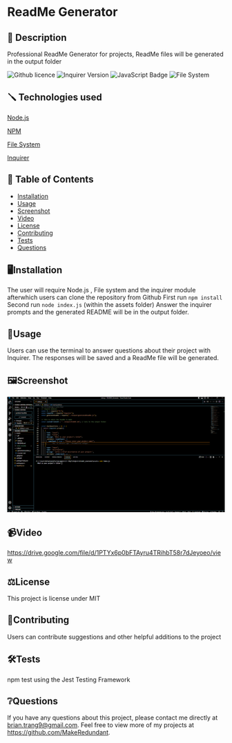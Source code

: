 # ReadMe Generator

## 📄 Description

Professional ReadMe Generator for projects, ReadMe files will be generated in the output folder

![Github licence](http://img.shields.io/badge/license-MIT-blue.svg)
![Inquirer Version](https://img.shields.io/badge/Inquirer-8.2.4-blue.svg)
![JavaScript Badge](https://img.shields.io/badge/JavaScript-100%25-yellow.svg)
![File System](https://img.shields.io/badge/File%20System-Implemented-green.svg)

## 🪛 Technologies used 
<p><a href="https://nodejs.org/">Node.js</a></p>
<p><a href="https://www.npmjs.com/">NPM</a></p>
<p><a href="https://nodejs.org/api/fs.html">File System</a></p>
<p><a href="https://www.npmjs.com/package/inquirer">Inquirer</a></p>

## 📓 Table of Contents

- [Installation](#Installation)
- [Usage](#Usage)
- [Screenshot](#Screenshot)
- [Video](#Video)
- [License](#License)
- [Contributing](#Contributing)
- [Tests](#tests)
- [Questions](#Questions)

## 🖥️Installation

The user will require Node.js , File system and the inquirer module afterwhich users can clone the repository from Github
First run ```npm install```
Second run ```node index.js``` (within the assets folder)
Answer the inquirer prompts and the generated README will be in the output folder.

## 💬Usage

Users can use the terminal to answer questions about their project with Inquirer. The responses will
be saved and a ReadMe file will be generated.

## 🖼️Screenshot

![ReadMe_Gif](./assets/gif/ReadMe%20Generator.gif)

## 📹Video

https://drive.google.com/file/d/1PTYx6p0bFTAyru4TRihbT58r7dJeyoeo/view

## ⚖️License 

This project is license under MIT

## 🤝Contributing 

Users can contribute suggestions and other helpful additions to the project

## 🛠️Tests

npm test using the Jest Testing Framework

## ❔Questions

If you have any questions about this project, please contact me directly at brian.trang9@gmail.com. Feel free to view more of my projects at https://github.com/MakeRedundant.
